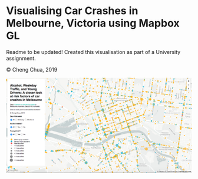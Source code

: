 # Visualising Car Crashes in Melbourne, Victoria using Mapbox GL

Readme to be updated! Created this visualisation as part of a University assignment.

© Cheng Chua, 2019

![Screenshot](screenshot.png)


